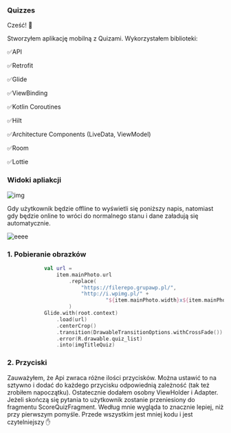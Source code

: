 ### Quizzes

Cześć! 👋

Stworzyłem aplikację mobilną z Quizami. Wykorzystałem biblioteki:

:white_check_mark:API

:white_check_mark:Retrofit

:white_check_mark:Glide

:white_check_mark:ViewBinding

:white_check_mark:Kotlin Coroutines

:white_check_mark:Hilt

:white_check_mark:Architecture Components (LiveData, ViewModel)

:white_check_mark:Room

:white_check_mark:Lottie

### Widoki apliakcji

![img](https://user-images.githubusercontent.com/75754448/122287264-09b18080-cef1-11eb-855a-a7af239e2af0.png)


Gdy użytkownik będzie offline to wyświetli się poniższy napis, natomiast gdy będzie online to wróci do normalnego stanu i dane załadują się automatycznie.


  ![eeee](https://user-images.githubusercontent.com/75754448/122290751-59de1200-cef4-11eb-8f41-811415321217.png)

### 1. Pobieranie obrazków

```Kotlin
            val url =
                item.mainPhoto.url
                    .replace(
                        "https://filerepo.grupawp.pl/",
                        "http://i.wpimg.pl/" +
                                "${item.mainPhoto.width}x${item.mainPhoto.height}/filerepo.grupawp.pl/"
                    )
            Glide.with(root.context)
                .load(url)
                .centerCrop()
                .transition(DrawableTransitionOptions.withCrossFade())
                .error(R.drawable.quiz_list)
                .into(imgTitleQuiz)
```

### 2. Przyciski

Zauważyłem, że Api zwraca różne ilości przycisków. Można ustawić to na sztywno i dodać do każdego przycisku odpowiednią zależność (tak też zrobiłem napoczątku).
Ostatecznie dodałem osobny ViewHolder i Adapter. Jeżeli skończą się pytania to użytkownik zostanie przeniesiony do fragmentu ScoreQuizFragment.
Według mnie wygląda to znacznie lepiej, niż przy pierwszym pomyśle. Przede wszystkim jest mniej kodu i jest czytelniejszy :hand:

